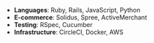 - **Languages**: Ruby, Rails, JavaScript, Python
- **E-commerce**: Solidus, Spree, ActiveMerchant  
- **Testing**: RSpec, Cucumber
- **Infrastructure**: CircleCI, Docker, AWS